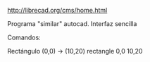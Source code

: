 http://librecad.org/cms/home.html

Programa "similar" autocad. Interfaz sencilla


Comandos:

Rectángulo (0,0) -> (10,20)
rectangle
0,0
10,20
